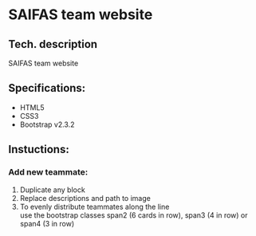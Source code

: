 # SAIFAS team website

## Tech. description
SAIFAS team website
 

## Specifications:

- HTML5
- CSS3
- Bootstrap v2.3.2

## Instuctions:

### Add new teammate:
1) Duplicate any block <div class="span4 animated pulse" id="person-#">
2) Replace descriptions and path to image
3) To evenly distribute teammates along the line <div class="row-fluid team centered"> use the bootstrap classes span2 (6 cards in row), span3 (4 in row) or span4 (3 in row)

